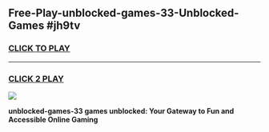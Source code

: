 
## Free-Play-unblocked-games-33-Unblocked-Games #jh9tv
<h3>
<a href="https://news.freeplayer.one?title=unblocked-games-33&ref=8M">CLICK TO PLAY</a></h3>
<hr>

<h3>
<a href="https://news.freeplayer.one?title=unblocked-games-33&ref=8M">CLICK 2 PLAY</a>
  
</h3>

<a href="https://news.freeplayer.one?title=unblocked-games-33&ref=8M"><img src="https://clearcache.store/games.png"></a>


**unblocked-games-33 games unblocked: Your Gateway to Fun and Accessible Online Gaming**
